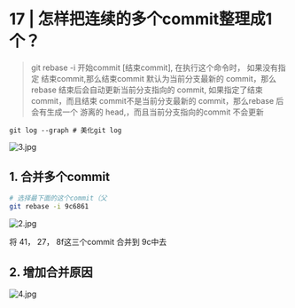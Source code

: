 <!--
 * @Author: Binqi Ni
 * @Date: 2021-09-29 16:20:21
 * @LastEditTime: 2021-09-29 16:20:22
 * @LastEditors: Binqi Ni
 * @FilePath: /Git-learning/02_独自使用Git时的常见场景 (16讲)/ 17_怎样把连续的多个commit整理成1个.md
-->

# 17 | 怎样把连续的多个commit整理成1个？

>git rebase -i 开始commit [结束commit], 在执行这个命令时，
>如果没有指定 结束commit,那么结束commit 默认为当前分支最新的 commit，那么rebase 结束后会自动更新当前分支指向的 commit,
>如果指定了结束 commit，而且结束 commit不是当前分支最新的 commit，那么rebase 后会有生成一个 游离的 head,，而且当前分支指向的commit 不会更新

```
git log --graph # 美化git log

```

![3.jpg](https://i.loli.net/2021/09/29/K2PBy9H7C6VhXWr.jpg)

## 1. 合并多个commit

```sh
# 选择最下面的这个commit（父
git rebase -i 9c6861

```

![2.jpg](https://i.loli.net/2021/09/29/FrvOUTXsJ51klIC.jpg)

将 41， 27， 8f这三个commit 合并到 9c中去

## 2. 增加合并原因

![4.jpg](https://i.loli.net/2021/09/29/oIQCVrSHBpM576W.jpg)

